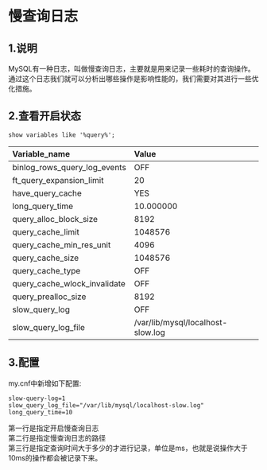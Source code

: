 # 慢查询日志  
## 1.说明  
MySQL有一种日志，叫做慢查询日志，主要就是用来记录一些耗时的查询操作。  
通过这个日志我们就可以分析出哪些操作是影响性能的，我们需要对其进行一些优化措施。  

## 2.查看开启状态  
```mysql
show variables like '%query%';
```
| Variable_name | Value | 
| :---         |     :---      |   
| binlog_rows_query_log_events | OFF | 
| ft_query_expansion_limit | 20 | 
| have_query_cache | YES | 
| long_query_time | 10.000000 | 
| query_alloc_block_size | 8192 | 
| query_cache_limit | 1048576 | 
| query_cache_min_res_unit | 4096 | 
| query_cache_size | 1048576 | 
| query_cache_type | OFF | 
| query_cache_wlock_invalidate | OFF | 
| query_prealloc_size | 8192 | 
| slow_query_log | OFF | 
| slow_query_log_file | /var/lib/mysql/localhost-slow.log |  

## 3.配置  
my.cnf中新增如下配置:  
```
slow-query-log=1
slow_query_log_file="/var/lib/mysql/localhost-slow.log"
long_query_time=10
```
第一行是指定开启慢查询日志  
第二行是指定慢查询日志的路径  
第三行是指定查询时间大于多少的才进行记录，单位是ms，也就是说操作大于10ms的操作都会被记录下来。  